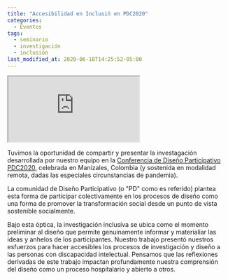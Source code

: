 ```yaml
---
title: "Accesibilidad en Inclusiń en PDC2020"
categories:
  - Eventos
tags:
  - seminario
  - investigación
  - inclusión
last_modified_at: 2020-06-18T14:25:52-05:00
---
```

<!-- 16:9 aspect ratio -->
<div class="embed-responsive embed-responsive-16by9">
  <iframe class="embed-responsive-item" src="https://www.youtube.com/embed/ix1zff1STLM"></iframe>
</div>

Tuvimos la oportunidad de compartir y presentar la investagación desarrollada por nuestro equipo en la [Conferencia de Diseño Participativo PDC2020](http://pdc2020.org), celebrada en Manizales, Colombia (y sostenida en modalidad remota, dadas las especiales circunstancias de pandemia).

La comunidad de Diseño Participativo (o "PD" como es referido) plantea esta forma de participar colectivamente en los procesos de diseño como una forma de promover la transformación social desde un punto de vista sostenible socialmente.

Bajo esta óptica, la investigación inclusiva se ubica como el momento preliminar al diseño  que permite genuinamente informar y materialiar las ideas y anhelos de los participantes. Nuestro trabajo presentó nuestros esfuerzos para hacer accesibles los procesos de investigación y diseño a las personas con discapacidad intelectual. Pensamos que las reflexiones derivadas de este trabajo impactan profundamente nuestra comprensión del diseño como un proceso hospitalario y abierto a otros.